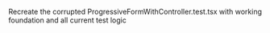 Recreate the corrupted ProgressiveFormWithController.test.tsx with working foundation and all current test logic